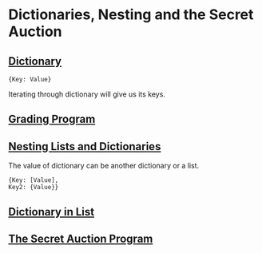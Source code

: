 # Dictionaries, Nesting and the Secret Auction

## [Dictionary](https://replit.com/@fadhilhaka/day-9-start#main.py)

~~~
{Key: Value}
~~~

Iterating through dictionary will give us its keys.

## [Grading Program](https://replit.com/@fadhilhaka/day-9-1-exercise)

## [Nesting Lists and Dictionaries](https://replit.com/@fadhilhaka/day-9-end#main.py)

The value of dictionary can be another dictionary or a list.

~~~
{Key: [Value], 
Key2: {Value}}
~~~

## [Dictionary in List](https://replit.com/@fadhilhaka/day-9-2-exercise#main.py)

## [The Secret Auction Program](https://replit.com/@fadhilhaka/blind-auction-start-1)